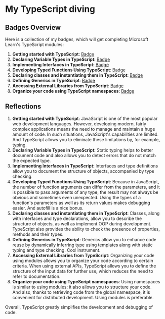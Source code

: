 # My TypeScript diving 

## Badges Overview

Here is a collection of my badges, which will get completing Microsoft Learn's TypeScript modules:

1. **Getting started with TypeScript**: [Badge](https://learn.microsoft.com/api/achievements/share/ru-ru/OlgaTer-5899/FZUQ5DYX?sharingId=2F5D2B39A9475FA1)
2. **Declaring Variable Types in TypeScript**: [Badge](https://learn.microsoft.com/api/achievements/share/ru-ru/OlgaTer-5899/N79PUB7F?sharingId=2F5D2B39A9475FA1)
3. **Implementing Interfaces in TypeScript**: [Badge](https://learn.microsoft.com/api/achievements/share/ru-ru/OlgaTer-5899/PTZ3FLB4?sharingId=2F5D2B39A9475FA1)
4. **Developing Typed Functions Using TypeScript**: [Badge](https://learn.microsoft.com/api/achievements/share/ru-ru/OlgaTer-5899/PTZHE7L4?sharingId=2F5D2B39A9475FA1)
5. **Declaring classes and instantiating them in TypeScript**: [Badge](https://learn.microsoft.com/api/achievements/share/ru-ru/OlgaTer-5899/K5VFSC5B?sharingId=2F5D2B39A9475FA1)
6. **Defining Generics in TypeScript**: [Badge](https://learn.microsoft.com/api/achievements/share/ru-ru/OlgaTer-5899/K5VFWP8B?sharingId=2F5D2B39A9475FA1)
7. **Accessing External Libraries from TypeScript**: [Badge](https://learn.microsoft.com/api/achievements/share/ru-ru/OlgaTer-5899/8R6DF6TW?sharingId=2F5D2B39A9475FA1)
8. **Organize your code using TypeScript namespaces**: [Badge](https://learn.microsoft.com/api/achievements/share/ru-ru/OlgaTer-5899/AQW64PG7?sharingId=2F5D2B39A9475FA1)

## Reflections

1. **Getting started with TypeScript**: JavaScript is one of the most popular web development languages. However, developing modern, fairly complex applications means the need to manage and maintain a huge amount of code. In such situations, JavaScript's capabilities are limited. And TypeScript allows you to eliminate these limitations by, for example, typing.
2. **Declaring Variable Types in TypeScript**: Static typing helps to better document code and also allows you to detect errors that do not match the expected type.
3. **Implementing Interfaces in TypeScript**: Interfaces and type definitions allow you to document the structure of objects, accompanied by type checking.
4. **Developing Typed Functions Using TypeScript**: Because in JavaScript, the number of function arguments can differ from the parameters, and it is possible to pass arguments of any type, the result may not always be obvious and sometimes even unexpected. Using the types of a function's parameters as well as its return values ​​makes debugging easier. And autofill is a nice bonus.
5. **Declaring classes and instantiating them in TypeScript**: Classes, along with interfaces and type declarations, allow you to describe the structure of objects, as well as implement OOP during development. TypeScript also provides the ability to check the presence of properties, methods and their types.
6. **Defining Generics in TypeScript**: Generics allow you to enhance code reuse by dynamically inferring type using templates along with static typing and type checking. Cool instrument.
7. **Accessing External Libraries from TypeScript**: Organizing your code using modules allows you to organize your code according to certain criteria. When using external APIs, TypeScript allows you to define the structure of the input data for further use, which reduces the need to refer to documentation.
8. **Organize your code using TypeScript namespaces**: Using namespaces is similar to using modules: it also allows you to structure your code. And also, thanks to retrieving code from the global namespace, it is convenient for distributed development. Using modules is preferable.

  
Overall, TypeScript greatly simplifies the development and debugging of code.
